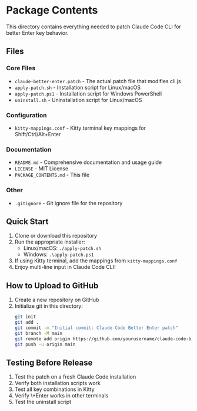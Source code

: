 # Package Contents

This directory contains everything needed to patch Claude Code CLI for better Enter key behavior.

## Files

### Core Files
- `claude-better-enter.patch` - The actual patch file that modifies cli.js
- `apply-patch.sh` - Installation script for Linux/macOS
- `apply-patch.ps1` - Installation script for Windows PowerShell
- `uninstall.sh` - Uninstallation script for Linux/macOS

### Configuration
- `kitty-mappings.conf` - Kitty terminal key mappings for Shift/Ctrl/Alt+Enter

### Documentation
- `README.md` - Comprehensive documentation and usage guide
- `LICENSE` - MIT License
- `PACKAGE_CONTENTS.md` - This file

### Other
- `.gitignore` - Git ignore file for the repository

## Quick Start

1. Clone or download this repository
2. Run the appropriate installer:
   - Linux/macOS: `./apply-patch.sh`
   - Windows: `.\apply-patch.ps1`
3. If using Kitty terminal, add the mappings from `kitty-mappings.conf`
4. Enjoy multi-line input in Claude Code CLI!

## How to Upload to GitHub

1. Create a new repository on GitHub
2. Initialize git in this directory:
   ```bash
   git init
   git add .
   git commit -m "Initial commit: Claude Code Better Enter patch"
   git branch -M main
   git remote add origin https://github.com/yourusername/claude-code-better-enter.git
   git push -u origin main
   ```

## Testing Before Release

1. Test the patch on a fresh Claude Code installation
2. Verify both installation scripts work
3. Test all key combinations in Kitty
4. Verify \\+Enter works in other terminals
5. Test the uninstall script